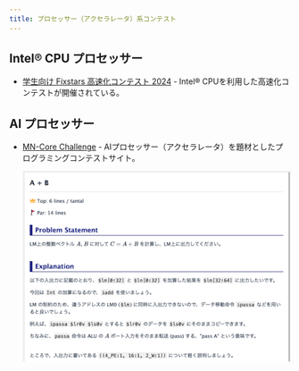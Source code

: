 ```yaml
---
title: プロセッサー（アクセラレータ）系コンテスト
---
```


## Intel® CPU プロセッサー

- [学生向け Fixstars 高速化コンテスト 2024](https://fixstars-contest.com/) - Intel® CPUを利用した高速化コンテストが開催されている。

## AI プロセッサー

- [MN-Core Challenge](https://mncore-challenge.preferred.jp/) - AIプロセッサー（アクセラレータ）を題材としたプログラミングコンテストサイト。

    <div align="center">
      <img loading = "lazy" src="../../images/related_contest_sites/mn_core_challenge/mn_core_challenge.png" alt="mn core challenge">
    </div>
